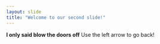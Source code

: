 ```yaml
---
layout: slide
title: "Welcome to our second slide!"
---
```

**I only said blow the doors off**
Use the left arrow to go back!
